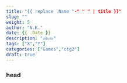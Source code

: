 ```yaml
---
title: "{{ replace .Name "-" " " | title }}"
slug: ""
weight: 5
author: "N.K."
date: {{ .Date }}
description: "อธิบาย"
tags: ["X","Y"]
categories: ["Games","ctg2"]
draft: true
---
```


<!--more-->
### head
